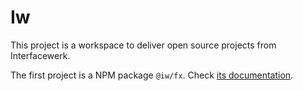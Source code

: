 

# Iw

This project is a workspace to deliver open source projects from Interfacewerk.

The first project is a NPM package `@iw/fx`. Check [its documentation](packages/fx/README.md).
